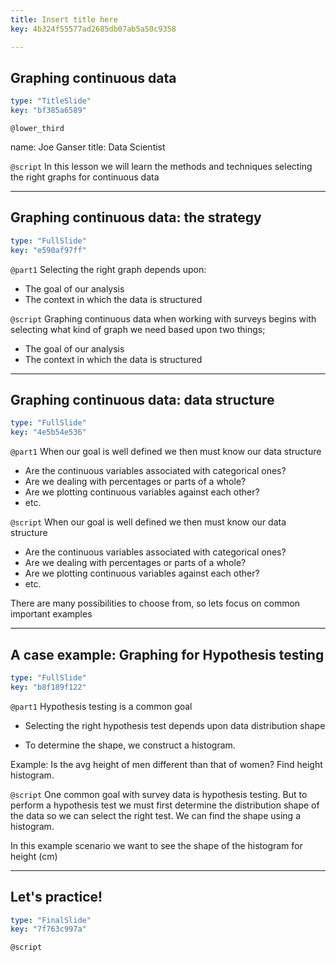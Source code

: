 ```yaml
---
title: Insert title here
key: 4b324f55577ad2685db07ab5a50c9358

---
```

## Graphing continuous data

```yaml
type: "TitleSlide"
key: "bf385a6589"
```

`@lower_third`

name: Joe Ganser
title: Data Scientist


`@script`
In this lesson we will learn the methods and techniques selecting the right graphs for continuous data


---
## Graphing continuous data: the strategy

```yaml
type: "FullSlide"
key: "e590af97ff"
```

`@part1`
Selecting the right graph depends upon:

* The goal of our analysis
* The context in which the data is structured


`@script`
Graphing continuous data when working with surveys begins with selecting what kind of graph we need based upon two things;

* The goal of our analysis
* The context in which the data is structured


---
## Graphing continuous data: data structure

```yaml
type: "FullSlide"
key: "4e5b54e536"
```

`@part1`
When our goal is well defined we then must know our data structure
* Are the continuous variables associated with categorical ones?
* Are we dealing with percentages or parts of a whole?
* Are we plotting continuous variables against each other?
* etc.


`@script`
When our goal is well defined we then must know our data structure
* Are the continuous variables associated with categorical ones?
* Are we dealing with percentages or parts of a whole?
* Are we plotting continuous variables against each other?
* etc.

There are many possibilities to choose from, so lets focus on common important examples


---
## A case example: Graphing for Hypothesis testing

```yaml
type: "FullSlide"
key: "b8f189f122"
```

`@part1`
Hypothesis testing is a common goal

* Selecting the right hypothesis test depends upon data distribution shape

* To determine the shape, we construct a histogram.

Example: Is the avg height of men different than that of women? Find height histogram.


`@script`
One common goal with survey data is hypothesis testing. But to perform a hypothesis test we must first determine the distribution shape of the data so we can select the right test. We can find the shape using a histogram.

In this example scenario we want to see the shape of the histogram for height (cm)


---
## Let's practice!

```yaml
type: "FinalSlide"
key: "7f763c997a"
```

`@script`


